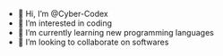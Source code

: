 - 👋 Hi, I’m @Cyber-Codex
- 👀 I’m interested in coding
- 🌱 I’m currently learning new programming languages
- 💞️ I’m looking to collaborate on softwares

<!---
Cyber-Codex/Cyber-Codex is a ✨ special ✨ repository because its `README.md` (this file) appears on your GitHub profile.
You can click the Preview link to take a look at your changes.
--->
